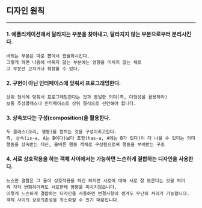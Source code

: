 ## 디자인 원칙

---

#### 1. 애플리케이션에서 달라지는 부분을 찾아내고, 달라지지 않는 부분으로부터 분리시킨다.  
```
바뀌는 부분은 따로 뽑아서 캡슐화시킨다. 
그렇게 하면 나중에 바뀌지 않는 부분에는 영향을 미치지 않는 채로 
그 부분만 고치거나 확장할 수 있다.
```

#### 2. 구현이 아닌 인터페이스에 맞춰서 프로그래밍한다.
```
상위 형식에 맞춰서 프로그래밍한다는 것과 동일한 의미(즉, 다형성을 활용하라)
보통 추상클래스나 인터페이스로 상위 형식으로 선언해야 합니다.
```

#### 3. 상속보다는 구성(composition)을 활용한다.
```
두 클래스(오리, 행동)를 합치는 것을 구성이라고한다.
즉, 상속(is-a, A는 B이다)보다 포함(has-a, A에는 B가 있다)이 더 나을 수 있다는 의미
행동을 상속받는 대신, 올바른 행동 객체로 구성됨으로써 행동을 부여받는 구조
```

#### 4. 서로 상호작용을 하는 객체 사이에서는 가능하면 느슨하게 결합하는 디자인을 사용한다.
```
느스한 결합은 그 둘이 상호작용을 하긴 하지만 서로에 대해 서로 잘 모른다는 것을 의미
즉 각각 변화하더라도 서로한테 영향을 미치지않습니다.
이렇게 느슨하게 결합하는 디자인을 사용하면 변경사항이 생겨도 무난히 처리가 가능합니다.
객체 사이의 상호의존성을 최소화할 수 있기 때문입니다.
```